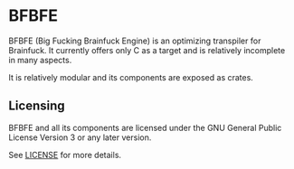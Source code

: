 # BFBFE
BFBFE (Big Fucking Brainfuck Engine) is an optimizing transpiler for Brainfuck. It currently offers only C as a target and is relatively incomplete in many aspects.

It is relatively modular and its components are exposed as crates.

## Licensing
BFBFE and all its components are licensed under the GNU General Public License Version 3 or any later version.

See [LICENSE](LICENSE) for more details.
